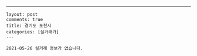 ---
    layout: post
    comments: true
    title: 경기도 포천시
    categories: [실거래가]
    ---

    2021-05-26 실거래 정보가 없습니다.

    